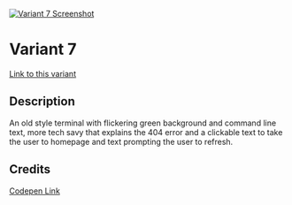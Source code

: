 [![Variant 7 Screenshot](https://last.yush.dev/variant7/assets/og.png)](https://last.yush.dev/variant7)

# Variant 7

[Link to this variant](https://last.yush.dev/variant7)

## Description

An old style terminal with flickering green background and command line text, more tech savy that explains the 404 error and a clickable text to take the user to homepage and text prompting the user to refresh.

## Credits

[Codepen Link](https://codepen.io/robinselmer/pen/vJjbOZ)

